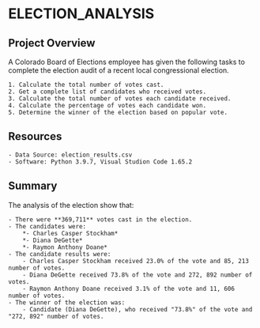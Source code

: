 # **ELECTION_ANALYSIS**
## **Project Overview**
A Colorado Board of Elections employee has given the following tasks to complete the election audit of a recent local congressional election.

    1. Calculate the total number of votes cast.
    2. Get a complete list of candidates who received votes.
    3. Calculate the total number of votes each candidate received.
    4. Calculate the percentage of votes each candidate won.
    5. Determine the winner of the election based on popular vote.

## **Resources**
    - Data Source: election_results.csv
    - Software: Python 3.9.7, Visual Studion Code 1.65.2

## **Summary**
The analysis of the election show that:

    - There were **369,711** votes cast in the election.
    - The candidates were:
        *- Charles Casper Stockham*
        *- Diana DeGette*
        *- Raymon Anthony Doane*
    - The candidate results were:
        - Charles Casper Stockham received 23.0% of the vote and 85, 213 number of votes.
        - Diana DeGette received 73.8% of the vote and 272, 892 number of votes.
        - Raymon Anthony Doane received 3.1% of the vote and 11, 606 number of votes.
    - The winner of the election was:
        - Candidate (Diana DeGette), who received "73.8%" of the vote and "272, 892" number of votes.
